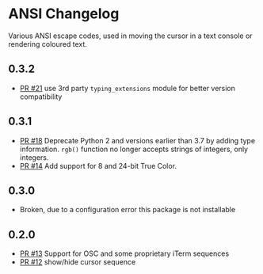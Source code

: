 ANSI Changelog
==============

Various ANSI escape codes, used in moving the cursor in a text console or
rendering coloured text.

0.3.2
-----
- [PR #21](https://github.com/tehmaze/ansi/pull/21) use 3rd party
  `typing_extensions` module for better version compatibility

0.3.1
-----
- [PR #18](https://github.com/tehmaze/ansi/pull/14) Deprecate Python 2 and
  versions earlier than 3.7 by adding type information. `rgb()` function no
  longer accepts strings of integers, only integers.
- [PR #14](https://github.com/tehmaze/ansi/pull/14) Add support for 8 and 24-bit
  True Color.

0.3.0 
-----
- Broken, due to a configuration error this package is not installable

0.2.0
-----

- [PR #13](https://github.com/tehmaze/ansi/pull/13) Support for OSC and some
  proprietary iTerm sequences
- [PR #12](https://github.com/tehmaze/ansi/pull/13) show/hide cursor sequence
